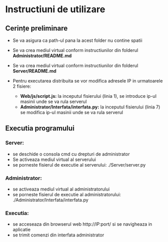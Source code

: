 # Instructiuni de utilizare



## Cerințe preliminare ##

- Se va asigura ca path-ul pana la acest folder nu contine spatii

- Se va crea mediul virtual conform instructiunilor din folderul **Administrator/README.md**
- Se va crea mediul virtual conform instructiunilor din folderul **Server/README.md**

- Pentru executarea distribuita se vor modifica adresele IP in urmatoarele 2 fisiere:
    - **Web/js/script.js:** la inceputul fisierului (linia 1), se introduce ip-ul masinii unde se va rula serverul
    - **Administrator/Interfata/interfata.py:** la inceputul fisierului (linia 7) se modifica ip-ul masinii unde se va rula serverul




## Executia programului ##

### Server:
- se deschide o consola cmd cu drepturi de administrator
- Se activeaza mediul virtual al serverului
- se porneste fisierul de executie al serverului: ./Server/server.py

### Administrator:
- se activeaza mediul virtual al administratorului
- se porneste fisierul de executie al administratorului: ./Administrator/Interfata/interfata.py

### Executia:
- se acceseaza din browserul web http://IP:port/ si se navigheaza in aplicatie
- se trimit comenzi din interfata administrator